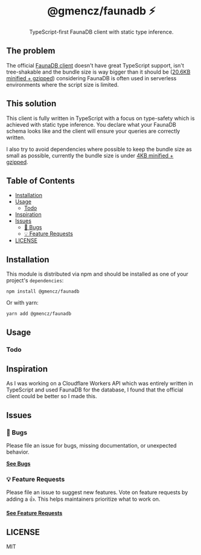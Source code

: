 <div align="center">
<h1>@gmencz/faunadb ⚡</h1>

<p>TypeScript-first FaunaDB client with static type inference.</p>
</div>

## The problem

The official [FaunaDB client](https://github.com/fauna/faunadb-js) doesn't have great TypeScript support, isn't tree-shakable
and the bundle size is way bigger than it should be ([20.6KB minified + gzipped](https://bundlephobia.com/package/faunadb)) considering FaunaDB is often used in serverless environments where the script size is limited.

## This solution

This client is fully written in TypeScript with a focus on type-safety which is achieved with static type inference. You declare what your FaunaDB schema looks like and the client will ensure your queries are correctly written.

I also try to avoid dependencies where possible to keep the bundle size as small as possible, currently the bundle size is under [4KB minified + gzipped](https://bundlephobia.com/package/@gmencz/faunadb).

## Table of Contents

- [Installation](#installation)
- [Usage](#usage)
  - [Todo](#todo)
- [Inspiration](#inspiration)
- [Issues](#issues)
  - [🐛 Bugs](#-bugs)
  - [💡 Feature Requests](#-feature-requests)
- [LICENSE](#license)

## Installation

This module is distributed via npm and should be installed as one of your project's `dependencies`:

```
npm install @gmencz/faunadb
```

Or with yarn:

```
yarn add @gmencz/faunadb
```

## Usage

### Todo

## Inspiration

As I was working on a Cloudflare Workers API which was entirely written in TypeScript and used FaunaDB for the database, I found
that the official client could be better so I made this.

## Issues

### 🐛 Bugs

Please file an issue for bugs, missing documentation, or unexpected behavior.

[**See Bugs**](https://github.com/gmencz/faunadb/issues?utf8=%e2%9c%93&q=is%3aissue+is%3aopen+sort%3acreated-desc+label%3abug)

### 💡 Feature Requests

Please file an issue to suggest new features. Vote on feature requests by adding
a 👍. This helps maintainers prioritize what to work on.

[**See Feature Requests**](https://github.com/gmencz/faunadb/issues?utf8=%e2%9c%93&q=is%3aissue+is%3aopen+sort%3areactions-%2b1-desc+label%3aenhancement)

## LICENSE

MIT
